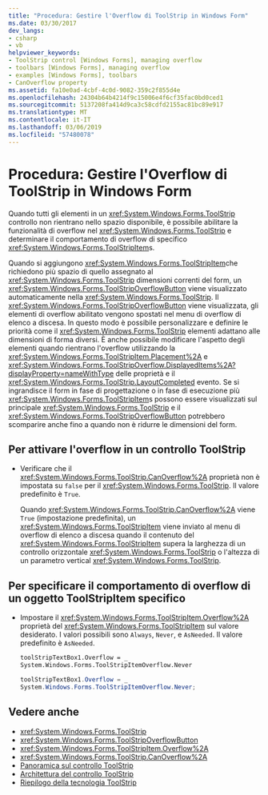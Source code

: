 ```yaml
---
title: "Procedura: Gestire l'Overflow di ToolStrip in Windows Form"
ms.date: 03/30/2017
dev_langs:
- csharp
- vb
helpviewer_keywords:
- ToolStrip control [Windows Forms], managing overflow
- toolbars [Windows Forms], managing overflow
- examples [Windows Forms], toolbars
- CanOverflow property
ms.assetid: fa10e0ad-4cbf-4c0d-9082-359c2f855d4e
ms.openlocfilehash: 24304b64b4214f9c15006e4f6cf35fac0bd0ced1
ms.sourcegitcommit: 5137208fa414d9ca3c58cdfd2155ac81bc89e917
ms.translationtype: MT
ms.contentlocale: it-IT
ms.lasthandoff: 03/06/2019
ms.locfileid: "57480078"
---
```

# <a name="how-to-manage-toolstrip-overflow-in-windows-forms"></a>Procedura: Gestire l'Overflow di ToolStrip in Windows Form

Quando tutti gli elementi in un <xref:System.Windows.Forms.ToolStrip> controllo non rientrano nello spazio disponibile, è possibile abilitare la funzionalità di overflow nel <xref:System.Windows.Forms.ToolStrip> e determinare il comportamento di overflow di specifico <xref:System.Windows.Forms.ToolStripItem>s.

Quando si aggiungono <xref:System.Windows.Forms.ToolStripItem>che richiedono più spazio di quello assegnato al <xref:System.Windows.Forms.ToolStrip> dimensioni correnti del form, un <xref:System.Windows.Forms.ToolStripOverflowButton> viene visualizzato automaticamente nella <xref:System.Windows.Forms.ToolStrip>. Il <xref:System.Windows.Forms.ToolStripOverflowButton> viene visualizzata, gli elementi di overflow abilitato vengono spostati nel menu di overflow di elenco a discesa. In questo modo è possibile personalizzare e definire le priorità come il <xref:System.Windows.Forms.ToolStrip> elementi adattano alle dimensioni di forma diversi. È anche possibile modificare l'aspetto degli elementi quando rientrano l'overflow utilizzando la <xref:System.Windows.Forms.ToolStripItem.Placement%2A> e <xref:System.Windows.Forms.ToolStripOverflow.DisplayedItems%2A?displayProperty=nameWithType> delle proprietà e il <xref:System.Windows.Forms.ToolStrip.LayoutCompleted> evento. Se si ingrandisce il form in fase di progettazione o in fase di esecuzione più <xref:System.Windows.Forms.ToolStripItem>s possono essere visualizzati sul principale <xref:System.Windows.Forms.ToolStrip> e il <xref:System.Windows.Forms.ToolStripOverflowButton> potrebbero scomparire anche fino a quando non è ridurre le dimensioni del form.

## <a name="to-enable-overflow-on-a-toolstrip-control"></a>Per attivare l'overflow in un controllo ToolStrip

- Verificare che il <xref:System.Windows.Forms.ToolStrip.CanOverflow%2A> proprietà non è impostata su `false` per il <xref:System.Windows.Forms.ToolStrip>. Il valore predefinito è `True`.

     Quando <xref:System.Windows.Forms.ToolStrip.CanOverflow%2A> viene `True` (impostazione predefinita), un <xref:System.Windows.Forms.ToolStripItem> viene inviato al menu di overflow di elenco a discesa quando il contenuto del <xref:System.Windows.Forms.ToolStripItem> supera la larghezza di un controllo orizzontale <xref:System.Windows.Forms.ToolStrip> o l'altezza di un parametro vertical <xref:System.Windows.Forms.ToolStrip>.

## <a name="to-specify-overflow-behavior-of-a-specific-toolstripitem"></a>Per specificare il comportamento di overflow di un oggetto ToolStripItem specifico

- Impostare il <xref:System.Windows.Forms.ToolStripItem.Overflow%2A> proprietà del <xref:System.Windows.Forms.ToolStripItem> sul valore desiderato. I valori possibili sono `Always`, `Never`, e `AsNeeded`. Il valore predefinito è `AsNeeded`.

    ```vb
    toolStripTextBox1.Overflow = _
    System.Windows.Forms.ToolStripItemOverflow.Never
    ```

    ```csharp
    toolStripTextBox1.Overflow = _
    System.Windows.Forms.ToolStripItemOverflow.Never;
    ```

## <a name="see-also"></a>Vedere anche

- <xref:System.Windows.Forms.ToolStrip>
- <xref:System.Windows.Forms.ToolStripOverflowButton>
- <xref:System.Windows.Forms.ToolStripItem.Overflow%2A>
- <xref:System.Windows.Forms.ToolStrip.CanOverflow%2A>
- [Panoramica sul controllo ToolStrip](../../../../docs/framework/winforms/controls/toolstrip-control-overview-windows-forms.md)
- [Architettura del controllo ToolStrip](../../../../docs/framework/winforms/controls/toolstrip-control-architecture.md)
- [Riepilogo della tecnologia ToolStrip](../../../../docs/framework/winforms/controls/toolstrip-technology-summary.md)
